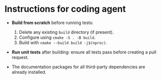 # Instructions for coding agent

- **Build from scratch** before running tests:
  1. Delete any existing `build` directory (if present).
  2. Configure using `cmake -S . -B build`.
  3. Build with `cmake --build build -j$(nproc)`.

- **Run unit tests** after building: ensure all tests pass before creating a pull request.

- The documentation packages for all third-party dependencies are already installed.
